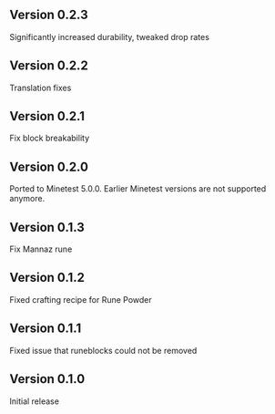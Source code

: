 Version 0.2.3
-------------
Significantly increased durability, tweaked drop rates

Version 0.2.2
-------------
Translation fixes

Version 0.2.1
-------------
Fix block breakability

Version 0.2.0
-------------
Ported to Minetest 5.0.0. Earlier Minetest versions are not supported anymore.

Version 0.1.3
-------------
Fix Mannaz rune

Version 0.1.2
-------------
Fixed crafting recipe for Rune Powder

Version 0.1.1
-------------
Fixed issue that runeblocks could not be removed

Version 0.1.0
-------------
Initial release
